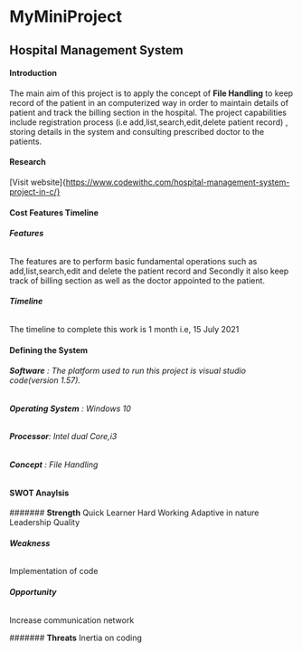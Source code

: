 # MyMiniProject

## **Hospital Management System**

#### Introduction 
The main aim  of this project is to apply the concept of  **File Handling** to keep record of the patient in an computerized way in order to maintain details of patient and track the billing section in the hospital.
The project capabilities include registration process (i.e add,list,search,edit,delete patient record) , storing details in the system and consulting prescribed doctor to the patients.

#### Research 
[Visit website]{https://www.codewithc.com/hospital-management-system-project-in-c/}

#### Cost Features Timeline

###### **Features**
The features are to perform basic fundamental operations such as add,list,search,edit and delete the patient record and Secondly it also keep track of billing section as well as the doctor appointed to the patient.

###### **Timeline**
The timeline to complete this work is 1 month i.e, 15 July 2021


#### Defining the System

###### **Software** :  The platform  used to run  this project is visual studio code(version 1.57).
###### **Operating System** :  Windows 10
###### **Processor**: Intel dual Core,i3
###### **Concept** :  File Handling


#### SWOT Anaylsis

####### **Strength**
Quick Learner
Hard Working
Adaptive in nature
Leadership Quality

###### **Weakness**
Implementation of code

###### **Opportunity**
Increase communication network


####### **Threats**
Inertia on coding



